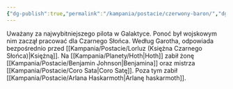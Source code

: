 ```yaml
---
{"dg-publish":true,"permalink":"/kampania/postacie/czerwony-baron/","dgPassFrontmatter":true}
---
```


Uważany za najwybitniejszego pilota w Galaktyce. Ponoć był wojskowym nim zaczął pracować dla Czarnego Słońca. Według Garotha, odpowiada bezpośrednio przed [[Kampania/Postacie/Lorluz (Księżna Czarnego Słońca)\|Księżną]].
Na [[Kampania/Planety/Hoth\|Hoth]] zabił żonę [[Kampania/Postacie/Benjamin Johnson\|Benjamina]] oraz mistrza [[Kampania/Postacie/Coro Sata\|Coro Satę]]. Poza tym zabił [[Kampania/Postacie/Arlana Haskarmoth\|Arlanę haskarmoth]].